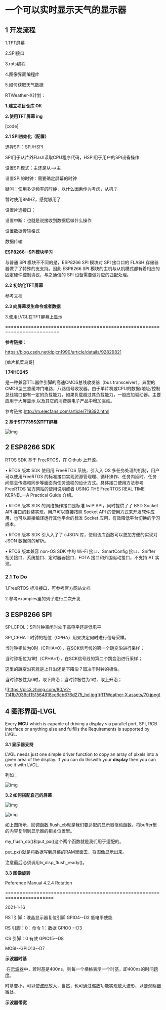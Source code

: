 # 一个可以实时显示天气的显示器

## 1 开发流程

1.TFT屏幕

2.SPI接口

3.rots编程

4.图像界面编程库

5.如何获取天气数据

RTWeather-X计划：

**1.建立项目仓库 OK**

**2.使用TFT屏幕 ing**

[code]

**2.1 SPI初始化（配置）**

选择SPI：SPI/HSPI

SPI用于从片外Flash读取CPU程序代码，HSPI用于用户的SPI设备操作

设置SPI模式：主还是从-->主

设置SPI的时钟：需要确定屏幕的时钟

疑问：使用多少频率的时钟，以什么因素作为考虑，从机？

暂时使用8MHZ，感觉够用了

设置片选接口：

设置中断：也就是说接收到数据后做什么操作

设置数据传输格式

数据传输

**ESP8266--SPI模块学习**

与普通 SPI 模块不不同的是，ESP8266 SPI 模块对 SPI 接⼝口的 FLASH 存储器器做了了特殊的⽀支持。因此 ESP8266 SPI 模块的主机与从机模式都有着相应的固定硬件控制协议，与之通信的 SPI 设备需要做对应的匹配处理。

**2.2 初始化TFT屏幕**

参考文档

**2.3 向屏幕发生命令或者数据**

3.使用LVGL在TFT屏幕上显示

=========================================================================

**参考链接：**

https://blog.csdn.net/dpjcn1990/article/details/92829821

[单片机菜鸟哥]

**1 74HC245**

是一种兼容TTL器件引脚的高速CMOS总线收发器（bus transceiver），典型的CMOS型三态缓冲门电路，八路信号收发器。由于单片机或CPU的数据/地址/控制总线端口都有一定的负载能力，如果负载超过其负载能力，一般应加驱动器。主要应用于大屏显示,以及其它的消费类电子产品中增加驱动。

参考链接:http://m.elecfans.com/article/719392.html

**2 基于ST7735S的TFT屏幕**

![img](E:\YouDaoYunNote\lanciz@126.com\1ce9cbd371f64ff7ae31bb9578acda6a\clipboard.png)

## 2 **ESP8266 SDK**

RTOS SDK 基于 FreeRTOS，在 Github 上开源。

• RTOS 版本 SDK 使⽤用 FreeRTOS 系统，引⼊入 OS 多任务处理的机制，用户可以使用FreeRTOS 的标准接口实现资源管理理、循环操作、任务内延时、任务间信息传递和同步等⾯面向任务流程的设计方式。具体接口使用方法参考 FreeRTOS 官⽅网站的使用说明或者 USING THE FreeRTOS REAL TIME KERNEL—A Practical Guide 介绍。

• RTOS 版本 SDK 的网络操作接口是标准 lwIP API，同时提供了了 BSD Socket API 接口的封装实现，用户可以直接按照 Socket API 的使用方式来开发软件应用，也可以直接编译运行其他平台的标准 Socket 应用，有效降低平台切换的学习成本。

• RTOS 版本 SDK 引⼊入了了 cJSON 库，使用该库函数可以更加方便的实现对 JSON 数据包的解析。

• RTOS 版本兼容 non-OS SDK 中的 Wi-Fi 接口、SmartConfig 接口、Sniffer 相关接口、系统接口、定时器器接口、FOTA 接口和外围驱动接口，不支持 AT 实现。

### **2.1 To Do**

1.FreeRTOS 标准接口，可参考官方网站文档

2.参考examples里的列子进行二次开发

## 3 ESP8266 SPI

SPI_CPOL：SPI时钟空闲时处于高电平还是低电平

SPI_CPHA：时钟的相位（CPHA）用来决定何时进行信号采样。

当时钟相位为0时（CPHA=0），在SCK信号线的第一个跳变沿进行采样；

当时钟相位为1时（CPHA=1），在SCK信号线的第二个跳变沿进行采样；

这里的跳变沿究竟是上升沿还是下降沿？取决于时钟的极性。

当时钟极性为0时，取下降沿；当时钟极性为1时，取上升沿；

![https://pic3.zhimg.com/80/v2-1141b7036cf151564818cc6cb676d275_hd.jpg](RTWeather-X.assets/70.jpeg)

## **4 图形界面-LVGL** 

Every **MCU** which is capable of driving a display via parallel port, SPI, RGB interface or anything else and fulfills the Requirements is supported by LVGL.

**3.1 显示器支持**

LVGL needs just one simple driver function to copy an array of pixels into a given area of the display. If you can do thiswith your **display** then you can use it with LVGL.

列如：

![img](E:\YouDaoYunNote\lanciz@126.com\339f68461b524383b82d5df7394fc8f9\clipboard.png)

**3.2 如何搭配自己的屏幕**

![img](E:\YouDaoYunNote\lanciz@126.com\b71b6c2576c84db7a5704388fd8e939f\clipboard.png)

![img](E:\YouDaoYunNote\lanciz@126.com\16747ec6dd9e428e80cab53be98fcf13\clipboard.png)

如上图所示，回调函数.flush_cb就是我们要适配的显示器驱动函数，将buffer里的内容复制到显示器的相关位置里。

my_flush_cb()和put_px()这个两个函数就是我们用于适配的。

put_px()就是将数据写到屏幕的RAM里面去，将图像显示出来。

注意最后必须调用lv_disp_flush_ready()。

**3.3 图像旋转**

Peference Manual 4.2.4 Rotation	

=======================================================================

2021-1-16 

RST引脚：液晶显示器复位引脚 GPIO4--D2 低电平使能

RS 引脚：0：命令  1：数据 GPIO0 --D3 

CS 引脚：0 有效 GPIO15--D8

MOSI--GPIO13--D7

**示波器时基**

​	在[示波器](https://baike.baidu.com/item/示波器)中，若时基是400ns，则每一个横格表示一个时基，即400ns的时间[跨度](https://baike.baidu.com/item/跨度/2197653)。

时基变小，可以使[波形](https://baike.baidu.com/item/波形/742851)放大，当然，也可通过缩放功能实现放大波形，以便观察细微处。

**示波器带宽**

​	
